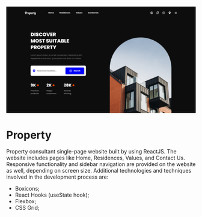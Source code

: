 ![Alt property](https://raw.githubusercontent.com/artyom285/portfolio/master/assets/portfolio/property.png)

# Property

Property consultant single-page website built by using ReactJS. The website includes pages like Home, Residences, Values, and Contact Us. Responsive functionality and sidebar navigation are provided on the website as well, depending on screen size. Additional technologies and techniques involved in the development process are:

* Boxicons;
* React Hooks (useState hook);
* Flexbox;
* CSS Grid;